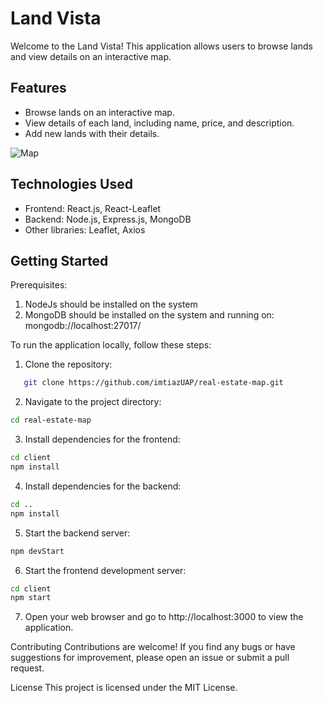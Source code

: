 # Land Vista

Welcome to the Land Vista! This application allows users to browse lands and view details on an interactive map.

## Features

- Browse lands on an interactive map.
- View details of each land, including name, price, and description.
- Add new lands with their details.

![Map](https://github.com/imtiazUAP/real-estate-map/raw/main/images/map.png)


## Technologies Used

- Frontend: React.js, React-Leaflet
- Backend: Node.js, Express.js, MongoDB
- Other libraries: Leaflet, Axios

## Getting Started

Prerequisites:
1. NodeJs should be installed on the system
2. MongoDB should be installed on the system and running on: mongodb://localhost:27017/

To run the application locally, follow these steps:

1. Clone the repository:
```bash
   git clone https://github.com/imtiazUAP/real-estate-map.git
```

2. Navigate to the project directory:
```bash
cd real-estate-map
```

3. Install dependencies for the frontend:
```bash
cd client
npm install
```

4. Install dependencies for the backend:
```bash
cd ..
npm install
```

5. Start the backend server:
```bash
npm devStart
```

6. Start the frontend development server:
```bash
cd client
npm start
```

7. Open your web browser and go to http://localhost:3000 to view the application.

Contributing
Contributions are welcome! If you find any bugs or have suggestions for improvement, please open an issue or submit a pull request.

License
This project is licensed under the MIT License.
